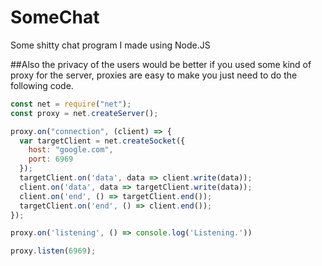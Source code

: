 # SomeChat
Some shitty chat program I made using Node.JS

##Also the privacy of the users would be better if you used some kind of proxy for the server, proxies are easy to make you just need to do the following code.
```js
const net = require("net");
const proxy = net.createServer();

proxy.on("connection", (client) => {
  var targetClient = net.createSocket({
    host: "google.com",
    port: 6969
  });
  targetClient.on('data', data => client.write(data));
  client.on('data', data => targetClient.write(data));
  client.on('end', () => targetClient.end());
  targetClient.on('end', () => client.end());
});

proxy.on('listening', () => console.log('Listening.'))

proxy.listen(6969);
```
